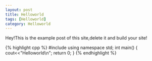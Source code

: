 ```yaml
---
layout: post
title: Helloworld
tags: [Helloworld]
category: Helloworld
---
```


Hey!This is the example post of this site,delete it and build your site!

{% highlight cpp %}
#include <iostream>
using namespace std;
int main()
{
    cout<<"Helloworld\n";
    return 0;
}
{% endhighlight %}
